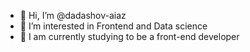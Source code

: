 - 👋 Hi, I’m @dadashov-aiaz
- 👀 I’m interested in Frontend and Data science
- 🌱 I am currently studying to be a front-end developer

<!---
dadashov-aiaz/dadashov-aiaz is a ✨ special ✨ repository because its `README.md` (this file) appears on your GitHub profile.
You can click the Preview link to take a look at your changes.
--->
